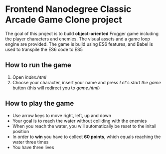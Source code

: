 Frontend Nanodegree Classic Arcade Game Clone project
===============================

The goal of this project is to build **object-oriented** Frogger game including the player characters and enemies. The visual assets and a game loop engine are provided. 
The game is build using ES6 features, and Babel is used to transpile the ES6 code to ES5

## How to run the game
1. Open _index.html_
2. Choose your character, insert your name and press _Let's start the game_ button (this will redirect you to _game.html_)

## How to play the game
* Use arrow keys to move right, left, up and down
* Your goal is to reach the water without colliding with the enemies
* When you reach the water, you will automatically be reset to the initail position
* In order to **win** you have to collect **60 points**, which equals reaching the water three times 
* You have three lives

